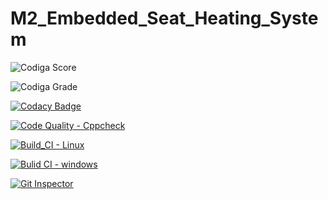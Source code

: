 # M2_Embedded_Seat_Heating_System

![Codiga Score](https://api.codiga.io/project/33097/score/svg)

![Codiga Grade](https://api.codiga.io/project/33097/status/svg)

[![Codacy Badge](https://app.codacy.com/project/badge/Grade/e47e54bbc137443385e7e2de46f5a522)](https://www.codacy.com/gh/alekyaleela/M2_Embedded_Seat_Heating_System/dashboard?utm_source=github.com&amp;utm_medium=referral&amp;utm_content=alekyaleela/M2_Embedded_Seat_Heating_System&amp;utm_campaign=Badge_Grade)

[![Code Quality - Cppcheck](https://github.com/alekyaleela/M2_Embedded_Seat_Heating_System/actions/workflows/main.yml/badge.svg)](https://github.com/alekyaleela/M2_Embedded_Seat_Heating_System/actions/workflows/main.yml)

[![Build_CI - Linux](https://github.com/alekyaleela/M2_Embedded_Seat_Heating_System/actions/workflows/Linux.yml/badge.svg)](https://github.com/alekyaleela/M2_Embedded_Seat_Heating_System/actions/workflows/Linux.yml)

[![Bulid CI - windows](https://github.com/alekyaleela/M2_Embedded_Seat_Heating_System/actions/workflows/Windows.yml/badge.svg)](https://github.com/alekyaleela/M2_Embedded_Seat_Heating_System/actions/workflows/Windows.yml)

[![Git Inspector](https://github.com/alekyaleela/M2_Embedded_Seat_Heating_System/actions/workflows/GitInspector.yml/badge.svg)](https://github.com/alekyaleela/M2_Embedded_Seat_Heating_System/actions/workflows/GitInspector.yml)
